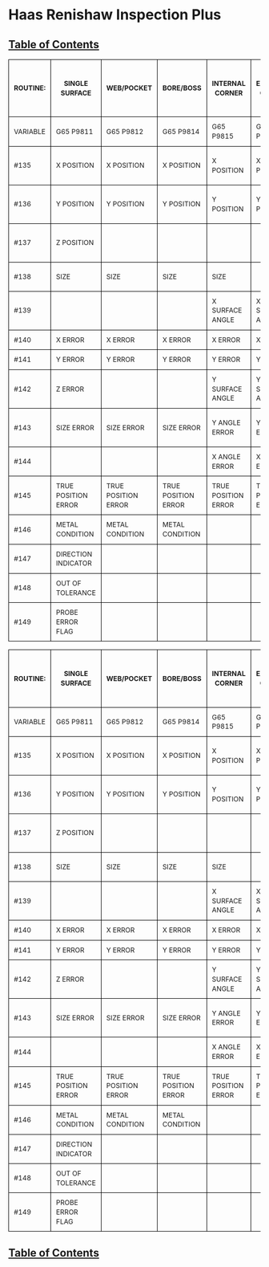 # Haas Renishaw Inspection Plus

## [Table of Contents](https://github.com/ZapCon1/KnowledgeBase.git)


| ROUTINE: | SINGLE SURFACE      | WEB/POCKET          | BORE/BOSS           | INTERNAL CORNER     | EXTERNAL CORNER     | 5 POINT RECTANGLE | 4TH AXIS     | PCD BORE            | STOCK ALLOWANCE     | ANGLE SINGLE SURFACE (AD INPUT) | ANGLE SINGLE SURFACE (XYZ INPUT) | ANGLE WEB/POCKET    | 3 POINT BORE/BOSS   | FEATURE TO FEATURE     | XY ANGLE MEASURE |
| -------- | ------------------- | ------------------- | ------------------- | ------------------- | ------------------- | ----------------- | ------------ | ------------------- | ------------------- | ------------------------------- | -------------------------------- | ------------------- | ------------------- | ---------------------- | ---------------- |
| VARIABLE | G65 P9811           | G65 P9812           | G65 P9814           | G65 P9815           | G65 P9816           | G65 P9817         | G65 P9818    | G65 P9819           | G65P9820            | G65 P9821                       |                                  | G65 P9822           | G65 P9823           | G65 P9834              | G65 P9843        |
| #135     | X POSITION          | X POSITION          | X POSITION          | X POSITION          | X POSITION          | X POSITION        |              | X POSITION          |                     | X POSITION                      | X POSITION                       | X POSITION          | X POSITION          | X INCREMENTAL DISTANCE |                  |
| #136     | Y POSITION          | Y POSITION          | Y POSITION          | Y POSITION          | Y POSITION          | Y POSITION        |              | Y POSITION          |                     | Y POSITION                      | Y POSITION                       | Y POSITION          | Y POSITION          | Y INCREMENTAL DISTANCE |                  |
| #137     | Z POSITION          |                     |                     |                     |                     |                   |              |                     |                     |                                 | Z POSITION                       |                     |                     | Z INCREMENTAL DISTANCE |                  |
| #138     | SIZE                | SIZE                | SIZE                | SIZE                |                     |                   |              | SIZE                |                     | SIZE FROM START                 | SIZE                             | SIZE                | SIZE                | MINIMUM DISTANCE       |                  |
| #139     |                     |                     |                     | X SURFACE ANGLE     | X SURFACE ANGLE     | COMPONENT ANGLE   | 4TH ANGLE    | ANGLE               |                     |                                 |                                  |                     |                     | ANGLE                  | ANGLE            |
| #140     | X ERROR             | X ERROR             | X ERROR             | X ERROR             | X ERROR             |                   |              | X ERROR             |                     | X ERROR                         | X ERROR                          | X ERROR             | X ERROR             | X ERROR                |                  |
| #141     | Y ERROR             | Y ERROR             | Y ERROR             | Y ERROR             | Y ERROR             |                   |              | Y ERROR             |                     | Y ERROR                         | Y ERROR                          | Y ERROR             | Y ERROR             | Y ERROR                |                  |
| #142     | Z ERROR             |                     |                     | Y SURFACE ANGLE     | Y SURFACE ANGLE     |                   |              | PCD ERROR           |                     |                                 | Z ERROR                          |                     |                     | Z ERROR                |                  |
| #143     | SIZE ERROR          | SIZE ERROR          | SIZE ERROR          | Y ANGLE ERROR       | Y ANGLE ERROR       |                   | HEIGHT ERROR | SIZE ERROR          |                     | SIZE ERROR                      |                                  | SIZE ERROR          | SIZE ERROR          | MINIMUM DISTANCE ERROR | HEIGHT ERROR     |
| #144     |                     |                     |                     | X ANGLE ERROR       | X ANGLE ERROR       |                   | ANGLE ERROR  | ANGLE ERROR         | MAXIMUM VALUE       |                                 |                                  |                     |                     | ANGLE ERROR            | ANGLE ERROR      |
| #145     | TRUE POSITION ERROR | TRUE POSITION ERROR | TRUE POSITION ERROR | TRUE POSITION ERROR | TRUE POSITION ERROR |                   |              | TRUE POSITION ERROR | TRUE POSITION ERROR | TRUE POSITION ERROR             | TRUE POSITION ERROR              | TRUE POSITION ERROR | TRUE POSITION ERROR | TRUE POSITION ERROR    |                  |
| #146     | METAL CONDITION     | METAL CONDITION     | METAL CONDITION     |                     |                     |                   |              | METAL CONDITION     | VARIATION (STOCK)   | METAL CONDITION                 | METAL CONDITION                  | METAL CONDITION     | METAL CONDITION     | METAL CONDITION        |                  |
| #147     | DIRECTION INDICATOR |                     |                     |                     |                     |                   |              | HOLE NUMBER         |                     |                                 |                                  | DIRECTION INDICATOR |                     |                        |                  |
| #148     | OUT OF TOLERANCE    |
| #149     | PROBE ERROR FLAG    |

<style>
            table td, table th {
                font-size: smaller;
                border: 1px solid black;
                line-height: 1.4;
                padding: 10px 10px;
            }
        </style><table><tbody><tr><th>ROUTINE:</th><th>SINGLE SURFACE</th><th>WEB/POCKET</th><th>BORE/BOSS</th><th>INTERNAL CORNER</th><th>EXTERNAL CORNER</th><th>5 POINT RECTANGLE</th><th>4TH AXIS</th><th>PCD BORE</th><th>STOCK ALLOWANCE</th><th>ANGLE SINGLE SURFACE           (AD INPUT)</th><th>ANGLE SINGLE SURFACE          (XYZ INPUT)</th><th>ANGLE WEB/POCKET</th><th>3 POINT BORE/BOSS</th><th>FEATURE TO FEATURE</th><th>XY ANGLE MEASURE</th></tr><tr><td>VARIABLE</td><td>G65 P9811</td><td>G65 P9812</td><td>G65 P9814</td><td>G65 P9815</td><td>G65 P9816</td><td>G65 P9817</td><td>G65 P9818</td><td>G65 P9819</td><td>G65P9820</td><td>G65 P9821</td><td></td><td>G65 P9822</td><td>G65 P9823</td><td>G65 P9834</td><td>G65 P9843</td></tr><tr><td>#135</td><td>X POSITION</td><td>X POSITION</td><td>X POSITION</td><td>X POSITION</td><td>X POSITION</td><td>X POSITION</td><td></td><td>X POSITION</td><td></td><td>X POSITION</td><td>X POSITION</td><td>X POSITION</td><td>X POSITION</td><td>X INCREMENTAL DISTANCE</td><td></td></tr><tr><td>#136</td><td>Y POSITION</td><td>Y POSITION</td><td>Y POSITION</td><td>Y POSITION</td><td>Y POSITION</td><td>Y POSITION</td><td></td><td>Y POSITION</td><td></td><td>Y POSITION</td><td>Y POSITION</td><td>Y POSITION</td><td>Y POSITION</td><td>Y INCREMENTAL DISTANCE</td><td></td></tr><tr><td>#137</td><td>Z POSITION</td><td></td><td></td><td></td><td></td><td></td><td></td><td></td><td></td><td></td><td>Z POSITION</td><td></td><td></td><td>Z INCREMENTAL DISTANCE</td><td></td></tr><tr><td>#138</td><td>SIZE</td><td>SIZE</td><td>SIZE</td><td>SIZE</td><td></td><td></td><td></td><td>SIZE</td><td></td><td>SIZE FROM START</td><td>SIZE</td><td>SIZE</td><td>SIZE</td><td>MINIMUM DISTANCE</td><td></td></tr><tr><td>#139</td><td></td><td></td><td></td><td>X SURFACE ANGLE</td><td>X SURFACE ANGLE</td><td>COMPONENT ANGLE</td><td>4TH ANGLE</td><td>ANGLE </td><td></td><td></td><td></td><td></td><td></td><td>ANGLE</td><td>ANGLE</td></tr><tr><td>#140</td><td>X ERROR</td><td>X ERROR</td><td>X ERROR</td><td>X ERROR</td><td>X ERROR</td><td></td><td></td><td>X ERROR</td><td></td><td>X ERROR</td><td>X ERROR</td><td>X ERROR</td><td>X ERROR</td><td>X ERROR</td><td></td></tr><tr><td>#141</td><td>Y ERROR</td><td>Y ERROR</td><td>Y ERROR</td><td>Y ERROR</td><td>Y ERROR</td><td></td><td></td><td>Y ERROR</td><td></td><td>Y ERROR</td><td>Y ERROR</td><td>Y ERROR</td><td>Y ERROR</td><td>Y ERROR</td><td></td></tr><tr><td>#142</td><td>Z ERROR</td><td></td><td></td><td>Y SURFACE ANGLE</td><td>Y SURFACE ANGLE</td><td></td><td></td><td>PCD ERROR</td><td></td><td></td><td>Z ERROR</td><td></td><td></td><td>Z ERROR</td><td></td></tr><tr><td>#143</td><td>SIZE ERROR</td><td>SIZE ERROR</td><td>SIZE ERROR</td><td>Y ANGLE ERROR</td><td>Y ANGLE ERROR</td><td></td><td>HEIGHT ERROR</td><td>SIZE ERROR</td><td></td><td>SIZE ERROR</td><td></td><td>SIZE ERROR</td><td>SIZE ERROR</td><td>MINIMUM DISTANCE ERROR</td><td>HEIGHT ERROR</td></tr><tr><td>#144</td><td></td><td></td><td></td><td>X ANGLE ERROR</td><td>X ANGLE ERROR</td><td></td><td>ANGLE ERROR</td><td>ANGLE ERROR</td><td>MAXIMUM VALUE</td><td></td><td></td><td></td><td></td><td>ANGLE ERROR</td><td>ANGLE ERROR</td></tr><tr><td>#145</td><td>TRUE POSITION ERROR</td><td>TRUE POSITION ERROR</td><td>TRUE POSITION ERROR</td><td>TRUE POSITION ERROR</td><td>TRUE POSITION ERROR</td><td></td><td></td><td>TRUE POSITION ERROR</td><td>TRUE POSITION ERROR</td><td>TRUE POSITION ERROR</td><td>TRUE POSITION ERROR</td><td>TRUE POSITION ERROR</td><td>TRUE POSITION ERROR</td><td>TRUE POSITION ERROR</td><td></td></tr><tr><td>#146</td><td>METAL CONDITION</td><td>METAL CONDITION</td><td>METAL CONDITION</td><td></td><td></td><td></td><td></td><td>METAL CONDITION</td><td>VARIATION (STOCK)</td><td>METAL CONDITION</td><td>METAL CONDITION</td><td>METAL CONDITION</td><td>METAL CONDITION</td><td>METAL CONDITION</td><td></td></tr><tr><td>#147</td><td>DIRECTION INDICATOR</td><td></td><td></td><td></td><td></td><td></td><td></td><td>HOLE NUMBER</td><td></td><td></td><td></td><td>DIRECTION INDICATOR</td><td></td><td></td><td></td></tr><tr><td>#148</td><td>OUT OF TOLERANCE</td><td></td><td></td><td></td><td></td><td></td><td></td><td></td><td></td><td></td><td></td><td></td><td></td><td></td><td></td></tr><tr><td>#149</td><td>PROBE ERROR FLAG</td><td></td><td></td><td></td><td></td><td></td><td></td><td></td><td></td><td></td><td></td><td></td><td></td><td></td><td></td></tr></tbody></table>


## [Table of Contents](https://github.com/ZapCon1/KnowledgeBase.git)
